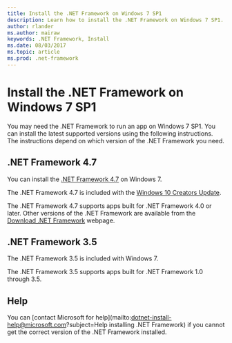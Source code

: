 ```yaml
---
title: Install the .NET Framework on Windows 7 SP1
description: Learn how to install the .NET Framework on Windows 7 SP1.
author: rlander
ms.author: mairaw
keywords: .NET Framework, Install
ms.date: 08/03/2017
ms.topic: article
ms.prod: .net-framework
---
```


# Install the .NET Framework on Windows 7 SP1

You may need the .NET Framework to run an app on Windows 7 SP1. You can install the latest supported versions using the following instructions. The instructions depend on which version of the .NET Framework you need.

## .NET Framework 4.7

You can install the [.NET Framework 4.7](https://www.microsoft.com/net/download/framework) on Windows 7.

The .NET Framework 4.7 is included with the [Windows 10 Creators Update](https://www.microsoft.com/software-download/windows10).

The .NET Framework 4.7 supports apps built for .NET Framework 4.0 or later. Other versions of the .NET Framework are available from the [Download .NET Framework](https://www.microsoft.com/net/download/framework) webpage.

## .NET Framework 3.5

The .NET Framework 3.5 is included with Windows 7.

The .NET Framework 3.5 supports apps built for .NET Framework 1.0 through 3.5.

## Help

You can [contact Microsoft for help](mailto:dotnet-install-help@microsoft.com?subject=Help installing .NET Framework) if you cannot get the correct version of the .NET Framework installed.
